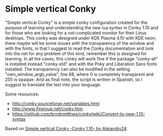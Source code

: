 # Simple vertical Conky

"Simple vertical Conky" is a simple conky configuration created for the 
purpose of learning and understanding the new lua syntax in Conky 1.10 
and for those who are looking for a not-complicated monitor for their 
Linux desktops. This conky was designed under KDE Plasma 4.10 with KDE 
neon; there maybe will be some issues with the transparency of the 
window and with the fonts, in that I suggest to read the Conky 
documentation and look into the net for any problem of this kind, 
remember this is designed for learning. In all the cases, this conky 
will work fine if the package "conky-all" is installed instead 
"conky-std" and with the Poky and Liberation Sans fonts installed. The 
transparency can also be modified in the setting 
"own_window_argb_value", line 68, where 0 is completely transparent and 
255 is opaque. And as final note, the script is written in Spanish, so I 
suggest to translate the text into your language.

Some resources: 
* http://conky.sourceforge.net/variables.html 
* http://www.ifxgroup.net/conky.htm 
* https://github.com/brndnmtthws/conky/wiki/Convert-to-new-1.10-syntax

Based on [Simple vertical Conky -Conky 1.10- by 
Alejandro24](https://alejandro24.deviantart.com/art/Simple-vertical-Conky-Conky-1-10-684600450)
